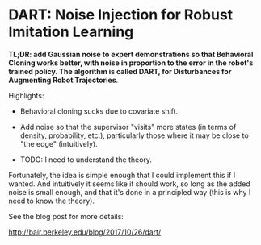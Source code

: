 # DART: Noise Injection for Robust Imitation Learning

**TL;DR: add Gaussian noise to expert demonstrations so that Behavioral Cloning
works better, with noise in proportion to the error in the robot's trained
policy. The algorithm is called DART, for Disturbances for Augmenting Robot
Trajectories**.

Highlights:

- Behavioral cloning sucks due to covariate shift.

- Add noise so that the supervisor "visits" more states (in terms of density,
  probability, etc.), particularly those where it may be close to "the edge"
  (intuitively).

- TODO: I need to understand the theory.

Fortunately, the idea is simple enough that I could implement this if I wanted.
And intuitively it seems like it should work, so long as the added noise is
small enough, and that it's done in a principled way (this is why I need to know
the theory).

See the blog post for more details:

http://bair.berkeley.edu/blog/2017/10/26/dart/
